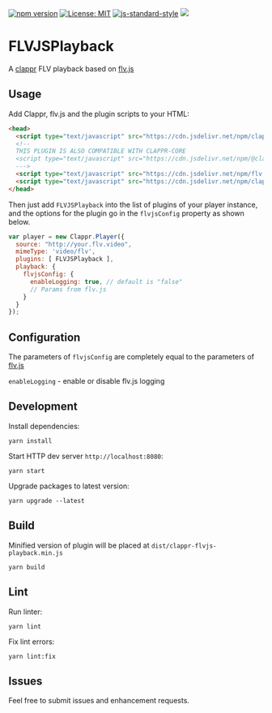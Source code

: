 [![npm version](https://badge.fury.io/js/clappr-flvjs-playback.svg)](https://badge.fury.io/js/clappr-flvjs-playback)
[![License: MIT](https://img.shields.io/badge/License-MIT-yellow.svg)](https://opensource.org/licenses/MIT)
[![js-standard-style](https://img.shields.io/badge/code%20style-standard-brightgreen.svg)](http://standardjs.com)
[![](https://data.jsdelivr.com/v1/package/npm/clappr-flvjs-playback/badge)](https://www.jsdelivr.com/package/npm/clappr-flvjs-playback)

# FLVJSPlayback

A [clappr](https://github.com/clappr/clappr) FLV playback based on [flv.js](https://github.com/Bilibili/flv.js)

## Usage

Add Clappr, flv.js and the plugin scripts to your HTML:

```html
<head>
  <script type="text/javascript" src="https://cdn.jsdelivr.net/npm/clappr@latest/dist/clappr.min.js"></script>
  <!--
  THIS PLUGIN IS ALSO COMPATIBLE WITH CLAPPR-CORE
  <script type="text/javascript" src="https://cdn.jsdelivr.net/npm/@clappr/core@latest/dist/clappr-core.min.js"></script>
  --->
  <script type="text/javascript" src="https://cdn.jsdelivr.net/npm/flv.js@latest/dist/flv.min.js"></script>
  <script type="text/javascript" src="https://cdn.jsdelivr.net/npm/clappr-flvjs-playback@latest/dist/clappr-flvjs-playback.min.js"></script>
</head>
```

Then just add `FLVJSPlayback` into the list of plugins of your player instance, and the options for the plugin go in the `flvjsConfig` property as shown below.

```javascript
var player = new Clappr.Player({
  source: "http://your.flv.video",
  mimeType: 'video/flv',
  plugins: [ FLVJSPlayback ],
  playback: {
    flvjsConfig: {
      enableLogging: true, // default is "false"
      // Params from flv.js
    }
  }
});
```

## Configuration

The parameters of `flvjsConfig` are completely equal to the parameters of [flv.js](https://github.com/Bilibili/flv.js/blob/master/docs/api.md#config)

`enableLogging` - enable or disable flv.js logging

## Development

Install dependencies:

```shell
yarn install
```

Start HTTP dev server `http://localhost:8080`:

```shell
yarn start
```

Upgrade packages to latest version:

```shell
yarn upgrade --latest
```

## Build

Minified version of plugin will be placed at `dist/clappr-flvjs-playback.min.js`

```shell
yarn build
```

## Lint

Run linter:

```shell
yarn lint
```

Fix lint errors:

```shell
yarn lint:fix
```

## Issues

Feel free to submit issues and enhancement requests.
